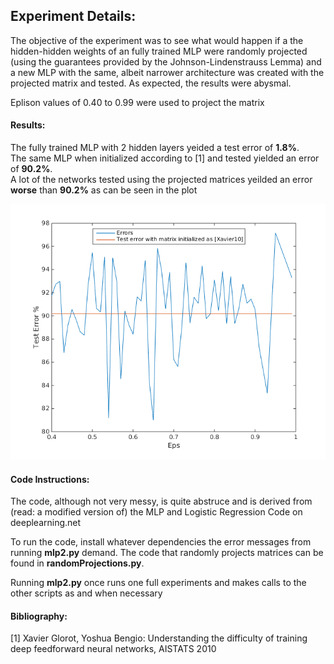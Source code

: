 ###

## Experiment Details:  

The objective of the experiment was to see what would happen 
if a the hidden-hidden weights of an fully trained MLP were 
randomly projected (using the guarantees provided by the 
Johnson-Lindenstrauss Lemma) and a new MLP with the same, 
albeit narrower architecture was created with the projected matrix 
and tested. As expected, the results were abysmal.   

Eplison values of 0.40 to 0.99 were used to project the matrix



#### Results: 

The fully trained MLP with 2 hidden layers yeided a test error of __1.8%__.   
The same MLP when initialized according to [1] and tested yielded an error of __90.2%__.  
A lot of the networks tested using the projected matrices yeilded an error __worse__ than __90.2%__ as can
be seen in the plot 

![alt text](https://github.com/vikkamath/randomProjections/blob/master/results.png "Results")


#### Code Instructions:   

The code, although not very messy, is quite abstruce and is derived from (read: a modified version of)
the MLP and Logistic Regression Code on deeplearning.net

To run the code, install whatever dependencies the error messages from running __mlp2.py__ demand. 
The code that randomly projects matrices can be found in __randomProjections.py__.   

Running __mlp2.py__ once runs one full experiments and makes calls to the other scripts
as and when necessary



#### Bibliography: 
[1] Xavier Glorot, Yoshua Bengio: Understanding the difficulty of training deep feedforward neural networks, AISTATS 2010





